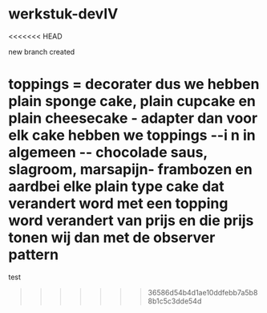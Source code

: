 # werkstuk-devIV
<<<<<<< HEAD

new branch created

toppings = decorater
dus we hebben plain sponge cake, plain cupcake en plain cheesecake - adapter
dan voor elk cake hebben we toppings --i n in algemeen -- chocolade saus, slagroom, marsapijn- frambozen en aardbei
elke plain type cake dat verandert word met een topping word verandert van prijs en die prijs tonen wij dan met de observer pattern
=======
test
>>>>>>> 36586d54b4d1ae10ddfebb7a5b88b1c5c3dde54d
